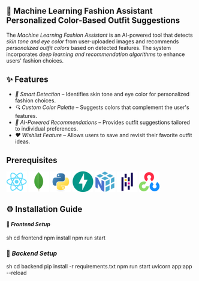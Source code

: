 
## 👗 Machine Learning Fashion Assistant Personalized Color-Based Outfit Suggestions  
The *Machine Learning Fashion Assistant* is an AI-powered tool that detects *skin tone and eye color* from user-uploaded images and recommends *personalized outfit colors* based on detected features. The system incorporates *deep learning and recommendation algorithms* to enhance users' fashion choices.  


## ✨ Features  
- *🎨 Smart Detection* – Identifies skin tone and eye color for personalized fashion choices.  
- *🔍 Custom Color Palette* – Suggests colors that complement the user's features.  
- *👕 AI-Powered Recommendations* – Provides outfit suggestions tailored to individual preferences.  
- *❤ Wishlist Feature* – Allows users to save and revisit their favorite outfit ideas.  


## Prerequisites

<div align="left">
  <img alt="ReactJs" src="img/React.png" height="55" width="55"/>
  <img alt="MongoDB" src="img/MongoDB.png" height="55" width="55"/>
  <img alt="Python" src="img/Python.png" height="55" width="55"/>
  <img alt="FastAPI" src="img/FastAPI.png" height="55" width="55"/>
  <img alt="Numpy" src="img/NumPy.png" height="55" width="55"/>
  <img alt="Pandas" src="img/Pandas.png" height="55" width="55"/>
  <img alt="opencv" src="img/OpenCV.png" height="55" width="55">
</div>


## ⚙ Installation Guide  

#### 🔹 *Frontend Setup*
 sh
cd frontend
npm install
npm run start


### 🔹 *Backend Setup*
 sh
cd backend
pip install -r requirements.txt
npm run start
uvicorn app:app --reload
